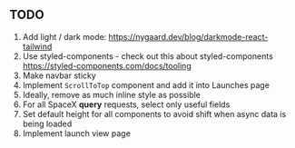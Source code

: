 ## TODO

1. Add light / dark mode: https://nygaard.dev/blog/darkmode-react-tailwind
2. Use styled-components - check out this about styled-components https://styled-components.com/docs/tooling
3. Make navbar sticky
4. Implement `ScrollToTop` component and add it into Launches page
5. Ideally, remove as much inline style as possible
6. For all SpaceX **query** requests, select only useful fields
7. Set default height for all components to avoid shift when async data is being loaded
8. Implement launch view page
